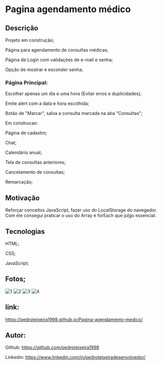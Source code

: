 # Pagina agendamento médico

## Descrição 

Projeto em construção;

Página para agendamento de consultas médicas;

Página de Login com validações de e-mail e senha;

Opção de mostrar e esconder senha;

### Página Principal:

Escolher apenas um dia e uma hora (Evitar erros e duplicidades);

Emite alert com a data e hora escolhida;

Botão de "Marcar", salva a consulta marcada na aba "Consultas";

Em construcao:

Página de cadastro;

Chat; 

Calendário anual;

Tela de consultas anteriores;

Cancelamento de consultas;

Remarcação;

## Motivação

Reforçar conceitos JavaScript, fazer uso do LocalStorage do navegador. Com ele consegui praticar o uso do Array e forEach que julgo essencial. 

## Tecnologias

HTML;

CSS;

JavaScript;

## Fotos;
![1](https://user-images.githubusercontent.com/124098830/230467770-12e76a3e-2b46-477e-912a-7bf394de1c60.jpeg)
![2](https://user-images.githubusercontent.com/124098830/230467791-776d81d4-3eb8-43b6-8d1a-794e4ab7f21d.jpeg)
![3](https://user-images.githubusercontent.com/124098830/230467826-4f0922eb-f9bb-499c-b945-24f1456dc4e4.jpeg)
![4](https://user-images.githubusercontent.com/124098830/230467849-78cd6716-900e-4723-b86d-2760bc33ef33.jpeg)

## link: 

https://pedroteixeira1998.github.io/Pagina-agendamento-medico/

## Autor:

Github: https://github.com/pedroteixeira1998

Linkedin: https://www.linkedin.com/in/pedroteixeiradesenvolvedor/
